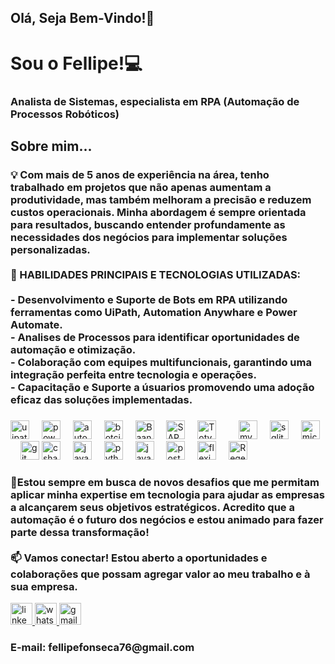 <!--
## Olá! Eu sou o Fellipe


**fellipeafonseca/fellipeafonseca** is a ✨ _special_ ✨ repository because its `README.md` (this file) appears on your GitHub profile.

Here are some ideas to get you started:
- 👯 I’m looking to collaborate on ...
- 🤔 I’m looking for help with ...
- 💬 Ask me about ...
- 📫 How to reach me: ...
- 😄 Pronouns: ...
- ⚡ Fun fact: ...


- Atualmente trabalhando com Automação de Processos em RPA (Robotic Process Automation)
- Estudando ferramentas de automação, técnicas de liderança e frameworks de programação.  
<div align="center">
  <a href="https://github.com/fellipeafonseca">
  <img height="180em" src="https://github-readme-stats.vercel.app/api?username=fellipeafonseca&show_icons=true&theme=dracula&include_all_commits=true&count_private=true"/>
  <img height="180em" src="https://github-readme-stats.vercel.app/api/top-langs/?username=fellipeafonseca&layout=compact&langs_count=7&theme=dracula"/>
</div>

<div style="display: inline_block"><br>
  <img align="center" alt="Fellipe-Csharp" height="30" width="40" src="https://raw.githubusercontent.com/devicons/devicon/master/icons/csharp/csharp-original.svg">
  <img align="center" alt="Fellipe-Js" height="30" width="40" src="https://cdn.jsdelivr.net/gh/devicons/devicon/icons/java/java-original-wordmark.svg">
  <img align="center" alt="Fellipe-Js" height="30" width="40" src="https://raw.githubusercontent.com/devicons/devicon/master/icons/javascript/javascript-plain.svg">
  <img align="center" alt="Fellipe-HTML" height="30" width="40" src="https://raw.githubusercontent.com/devicons/devicon/master/icons/html5/html5-original.svg">
   <img align="center" alt="Fellipe-Ts" height="30" width="40" src="https://raw.githubusercontent.com/devicons/devicon/master/icons/typescript/typescript-plain.svg">
  <img align="center" alt="Fellipe-Python" height="30" width="40" src="https://raw.githubusercontent.com/devicons/devicon/master/icons/python/python-original.svg">
</div>
  
   ##
 
<div> 
  <a href = "mailto:fellipefonseca76@gmail.com"><img src="https://img.shields.io/badge/-Gmail-%23333?style=for-the-badge&logo=gmail&logoColor=white" target="_blank"></a>
  <a href="https://www.linkedin.com/in/fellipe-fonseca/" target="_blank"><img src="https://img.shields.io/badge/-LinkedIn-%230077B5?style=for-the-badge&logo=linkedin&logoColor=white" target="_blank"></a> 
  -->



<h2 align="left">Olá, Seja Bem-Vindo!👋</h2>

###

<h1 align="left">Sou o  Fellipe!💻 </h1>
<h3 align="left">Analista de Sistemas, especialista em RPA (Automação de Processos Robóticos)</h3>

###
###

<h2 align="left">Sobre mim...</h2>
<h3 align="left">💡 Com mais de 5 anos de experiência na área, tenho trabalhado em projetos que não apenas aumentam a produtividade, mas também melhoram a precisão e reduzem custos operacionais. Minha abordagem é sempre orientada para resultados, buscando entender profundamente as necessidades dos negócios para implementar soluções personalizadas.<br><br>🔧 HABILIDADES PRINCIPAIS E TECNOLOGIAS UTILIZADAS:<br><br> - Desenvolvimento e Suporte de Bots em RPA utilizando ferramentas como UiPath, Automation  Anywhare e Power Automate.<br>- Analises de Processos para identificar oportunidades de automação e otimização.<br>- Colaboração com equipes multifuncionais, garantindo uma integração perfeita entre tecnologia e operações.<br>- Capacitação e Suporte a úsuarios promovendo uma adoção eficaz das soluções implementadas.<br> </h3>

###
<div align="left">
  <img src="https://cdn.worldvectorlogo.com/logos/uipath-3.svg" height="30" title="UiPath"  alt="uipath logo"  />
 <img width="12" />
 <img src="https://ppmworks.com/wp-content/uploads/2021/04/power-automate-logo-800-600.png" height="30" title="Power Automate" alt="power-automate logo"  />
 <img width="12" />
 <img src="https://www.automationanywhere.com/sites/default/files/images/AAI/automation-anywhere-logo-a-only.png" height="30" title="Automation Anywhare"  alt="automation-anywhare logo"  />
 <img width="12" />
 <img src="https://pbs.twimg.com/profile_images/1374747222353575944/7kS6IhZb_400x400.jpg" height="30" title="BotCity"  alt="botcity logo"  />

 <img width="12" />
 <img src="https://upload.wikimedia.org/wikipedia/commons/5/5c/Baanlogo.jpg" height="30" title="Baan ERP"  alt="BaanERP logo"  />
 <img width="12" />
<img src="https://vetores.org/wp-content/uploads/sap.png" height="30" title="SAP"  alt="SAP logo"  />
 <img width="12" />
<img src="https://upload.wikimedia.org/wikipedia/commons/4/49/TOTVS_pos.jpg" height="30" title="Totvs"  alt="Totvs logo"  />
 <img width="12" />
 <img width="12" />
  <img src="https://cdn.simpleicons.org/mysql/4479A1" height="30" title="MySQL"  alt="mysql logo"  />
  <img width="12" />
  <img src="https://cdn.simpleicons.org/sqlite/003B57" height="30" title="SQLite"  alt="sqlite logo"  />
  <img width="12" />
  <img src="https://cdn.jsdelivr.net/gh/devicons/devicon/icons/microsoftsqlserver/microsoftsqlserver-plain.svg" height="30" title="SQL Server"  alt="microsoftsqlserver logo"  />
  <img width="12" />
  <img src="https://cdn.jsdelivr.net/gh/devicons/devicon/icons/git/git-original.svg" height="30" title="GIT"  alt="git logo"  />
  <img src="https://cdn.jsdelivr.net/gh/devicons/devicon/icons/csharp/csharp-original.svg" height="30" title="CSharp"  alt="csharp logo"  />
  <img width="12" />
  <img src="https://cdn.jsdelivr.net/gh/devicons/devicon/icons/javascript/javascript-original.svg" height="30" title="JavaScript"  alt="javascript logo"  />
  <img width="12" />
  <img src="https://cdn.jsdelivr.net/gh/devicons/devicon/icons/python/python-original.svg" height="30" title="Python"  alt="python logo"  />
  <img width="12" />
  <img src="https://cdn.jsdelivr.net/gh/devicons/devicon/icons/java/java-original.svg" height="30" title="Java"  alt="java logo"  />
  <img width="12" />
 <img src="https://icon.icepanel.io/Technology/svg/Postman.svg" height="30" title="Postman"  alt="postman logo"  />
 <img width="12" />
  <img src="https://www.tangentia.com/wp-content/themes/twentysixteen/images/automation/rpa/new/abbyy-flexicapture.png" height="30" title="FlexiCapture"  alt="flexicapture logo"  />
   <img width="12" />
  <img src="https://shortdark.co.uk/static/348cb933b20178bbd51cc56ff8243777/945a8/regex.png" height="30" title="Regex"  alt="Regex logo"  />
</div>

 <h3 align="left">🌟Estou sempre em busca de novos desafios que me permitam aplicar minha expertise em tecnologia para ajudar as empresas a alcançarem seus objetivos estratégicos. Acredito que a automação é o futuro dos negócios e estou animado para fazer parte dessa transformação!<br><br>📫 Vamos conectar! Estou aberto a oportunidades e colaborações que possam agregar valor ao meu trabalho e à sua empresa.</h3>

<div align="left">
  <a href="https://www.linkedin.com/in/fellipe-fonseca/" target="_blank">
    <img src="https://img.shields.io/static/v1?message=LinkedIn&logo=linkedin&label=&color=0077B5&logoColor=white&labelColor=&style=for-the-badge" height="35" alt="linkedin logo"  />
  </a>
  <a href="https://wa.me/5515981496222" target="_blank">
    <img src="https://img.shields.io/static/v1?message=Whatsapp&logo=whatsapp&label=&color=25D366&logoColor=white&labelColor=&style=for-the-badge" height="35" alt="whatsapp logo"  />
  </a>
   <a href="https://mailto:fellipefonseca76@gmail.com" target="_blank">
    <img src="https://img.shields.io/static/v1?message=Gmail&logo=gmail&label=&color=D14836&logoColor=white&labelColor=&style=for-the-badge" height="35" alt="gmail logo"  />
  </a>
   <h3>E-mail: fellipefonseca76@gmail.com</h3>
</div>

